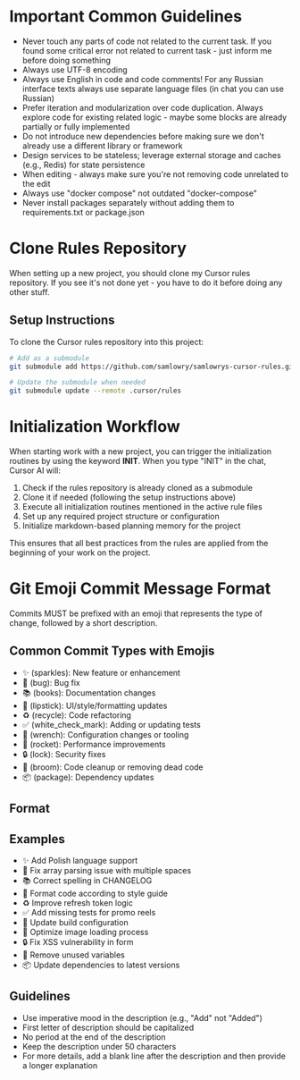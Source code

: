# Important Common Guidelines

- Never touch any parts of code not related to the current task. If you found some critical error not related to current task - just inform me before doing something
- Always use UTF-8 encoding
- Always use English in code and code comments! For any Russian interface texts always use separate language files (in chat you can use Russian)
- Prefer iteration and modularization over code duplication. Always explore code for existing related logic - maybe some blocks are already partially or fully implemented
- Do not introduce new dependencies before making sure we don't already use a different library or framework
- Design services to be stateless; leverage external storage and caches (e.g., Redis) for state persistence
- When editing - always make sure you're not removing code unrelated to the edit
- Always use "docker compose" not outdated "docker-compose"
- Never install packages separately without adding them to requirements.txt or package.json

# Clone Rules Repository

When setting up a new project, you should clone my Cursor rules repository. If you see it's not done yet - you have to do it before doing any other stuff.

## Setup Instructions

To clone the Cursor rules repository into this project:

```bash
# Add as a submodule
git submodule add https://github.com/samlowry/samlowrys-cursor-rules.git .cursor/rules

# Update the submodule when needed
git submodule update --remote .cursor/rules
```

# Initialization Workflow

When starting work with a new project, you can trigger the initialization routines by using the keyword **INIT**. When you type "INIT" in the chat, Cursor AI will:

1. Check if the rules repository is already cloned as a submodule
2. Clone it if needed (following the setup instructions above)
3. Execute all initialization routines mentioned in the active rule files
4. Set up any required project structure or configuration
5. Initialize markdown-based planning memory for the project

This ensures that all best practices from the rules are applied from the beginning of your work on the project.

# Git Emoji Commit Message Format

Commits MUST be prefixed with an emoji that represents the type of change, followed by a short description.

## Common Commit Types with Emojis
- ✨ (sparkles): New feature or enhancement
- 🐛 (bug): Bug fix
- 📚 (books): Documentation changes
- 💄 (lipstick): UI/style/formatting updates
- ♻️ (recycle): Code refactoring
- ✅ (white_check_mark): Adding or updating tests
- 🔧 (wrench): Configuration changes or tooling
- 🚀 (rocket): Performance improvements
- 🔒 (lock): Security fixes
- 🧹 (broom): Code cleanup or removing dead code
- 📦 (package): Dependency updates

## Format
<emoji> <description>

## Examples
- ✨ Add Polish language support
- 🐛 Fix array parsing issue with multiple spaces
- 📚 Correct spelling in CHANGELOG
- 💄 Format code according to style guide
- ♻️ Improve refresh token logic
- ✅ Add missing tests for promo reels
- 🔧 Update build configuration
- 🚀 Optimize image loading process
- 🔒 Fix XSS vulnerability in form
- 🧹 Remove unused variables
- 📦 Update dependencies to latest versions

## Guidelines
- Use imperative mood in the description (e.g., "Add" not "Added")
- First letter of description should be capitalized
- No period at the end of the description
- Keep the description under 50 characters
- For more details, add a blank line after the description and then provide a longer explanation 